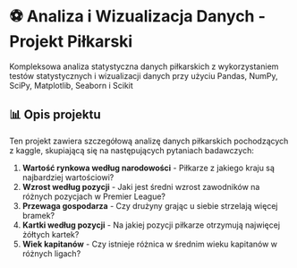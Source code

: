 # ⚽ Analiza i Wizualizacja Danych - Projekt Piłkarski

Kompleksowa analiza statystyczna danych piłkarskich z wykorzystaniem testów statystycznych i wizualizacji danych przy użyciu Pandas, NumPy, SciPy, Matplotlib, Seaborn i Scikit

## 📊 Opis projektu

Ten projekt zawiera szczegółową analizę danych piłkarskich pochodzących z kaggle, skupiającą się na następujących pytaniach badawczych:

1. **Wartość rynkowa według narodowości** - Piłkarze z jakiego kraju są najbardziej wartościowi?
2. **Wzrost według pozycji** - Jaki jest średni wzrost zawodników na różnych pozycjach w Premier League?
3. **Przewaga gospodarza** - Czy drużyny grając u siebie strzelają więcej bramek?
4. **Kartki według pozycji** - Na jakiej pozycji piłkarze otrzymują najwięcej żółtych kartek?
5. **Wiek kapitanów** - Czy istnieje różnica w średnim wieku kapitanów w różnych ligach?

